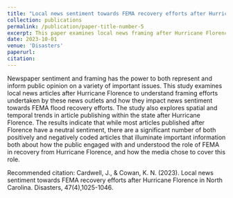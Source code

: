 ```yaml
---
title: "Local news sentiment towards FEMA recovery efforts after Hurricane Florence in North Carolina"
collection: publications
permalink: /publication/paper-title-number-5
excerpt: This paper examines local news framing after Hurricane Florence in North Carolina. While initial coverage was often positive, subsequent coverage in the weeks, months, and years following the storm increasingly reflected the challenges and frustrations experienced by residents navigating complex disaster recovery aid programs.
date: 2023-10-01
venue: 'Disasters'
paperurl: 
citation: 
---
```

Newspaper sentiment and framing has the power to both represent and inform public opinion on a variety of important issues. This study examines local news articles after Hurricane Florence to understand framing efforts undertaken by these news outlets and how they impact news sentiment towards FEMA flood recovery efforts. The study also explores spatial and temporal trends in article publishing within the state after Hurricane Florence. The results indicate that while most articles published after Florence have a neutral sentiment, there are a significant number of both positively and negatively coded articles that illuminate important information both about how the public engaged with and understood the role of FEMA in recovery from Hurricane Florence, and how the media chose to cover this role. 

Recommended citation: Cardwell, J., & Cowan, K. N. (2023). Local news sentiment towards FEMA recovery efforts after Hurricane Florence in North Carolina. Disasters, 47(4),1025-1046.
